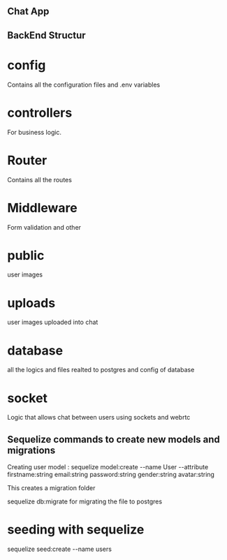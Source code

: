 ## Chat App



## BackEnd Structur

# config

Contains all the configuration files and .env variables

# controllers
For business logic. 

# Router 
Contains all the routes

# Middleware
Form validation and other

# public 
user images 

# uploads
user images uploaded into chat

# database

all the logics and files realted to postgres and config of database

# socket

Logic that allows chat between users using sockets and webrtc

## Sequelize commands to create new models and migrations

Creating user model : sequelize model:create --name User --attribute  firstname:string email:string password:string gender:string avatar:string

This creates a migration folder

sequelize db:migrate for migrating the file to postgres
# seeding with sequelize 

sequelize seed:create --name users


